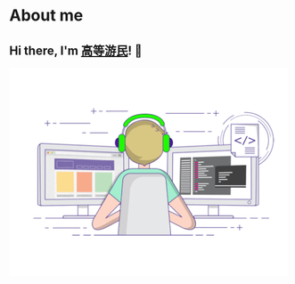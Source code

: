 # About me

## Hi there, I'm [高等游民](https://bestkxt.cn)! 👋

<img src="/developer.gif" width='500px'/>
<gitalk/>
